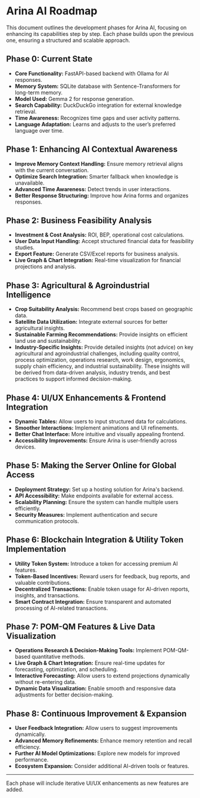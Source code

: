 # Arina AI Roadmap

This document outlines the development phases for Arina AI, focusing on enhancing its capabilities step by step. Each phase builds upon the previous one, ensuring a structured and scalable approach.

## Phase 0: Current State
- **Core Functionality:** FastAPI-based backend with Ollama for AI responses.
- **Memory System:** SQLite database with Sentence-Transformers for long-term memory.
- **Model Used:** Gemma 2 for response generation.
- **Search Capability:** DuckDuckGo integration for external knowledge retrieval.
- **Time Awareness:** Recognizes time gaps and user activity patterns.
- **Language Adaptation:** Learns and adjusts to the user’s preferred language over time.

## Phase 1: Enhancing AI Contextual Awareness
- **Improve Memory Context Handling:** Ensure memory retrieval aligns with the current conversation.
- **Optimize Search Integration:** Smarter fallback when knowledge is unavailable.
- **Advanced Time Awareness:** Detect trends in user interactions.
- **Better Response Structuring:** Improve how Arina forms and organizes responses.

## Phase 2: Business Feasibility Analysis
- **Investment & Cost Analysis:** ROI, BEP, operational cost calculations.
- **User Data Input Handling:** Accept structured financial data for feasibility studies.
- **Export Feature:** Generate CSV/Excel reports for business analysis.
- **Live Graph & Chart Integration:** Real-time visualization for financial projections and analysis.

## Phase 3: Agricultural & Agroindustrial Intelligence
- **Crop Suitability Analysis:** Recommend best crops based on geographic data.
- **Satellite Data Utilization:** Integrate external sources for better agricultural insights.
- **Sustainable Farming Recommendations:** Provide insights on efficient land use and sustainability.
- **Industry-Specific Insights:** Provide detailed insights (not advice) on key agricultural and agroindustrial challenges, including quality control, process optimization, operations research, work design, ergonomics, supply chain efficiency, and industrial sustainability. These insights will be derived from data-driven analysis, industry trends, and best practices to support informed decision-making.

## Phase 4: UI/UX Enhancements & Frontend Integration
- **Dynamic Tables:** Allow users to input structured data for calculations.
- **Smoother Interactions:** Implement animations and UI refinements.
- **Better Chat Interface:** More intuitive and visually appealing frontend.
- **Accessibility Improvements:** Ensure Arina is user-friendly across devices.

## Phase 5: Making the Server Online for Global Access
- **Deployment Strategy:** Set up a hosting solution for Arina's backend.
- **API Accessibility:** Make endpoints available for external access.
- **Scalability Planning:** Ensure the system can handle multiple users efficiently.
- **Security Measures:** Implement authentication and secure communication protocols.

## Phase 6: Blockchain Integration & Utility Token Implementation
- **Utility Token System:** Introduce a token for accessing premium AI features.
- **Token-Based Incentives:** Reward users for feedback, bug reports, and valuable contributions.
- **Decentralized Transactions:** Enable token usage for AI-driven reports, insights, and transactions.
- **Smart Contract Integration:** Ensure transparent and automated processing of AI-related transactions.

## Phase 7: POM-QM Features & Live Data Visualization
- **Operations Research & Decision-Making Tools:** Implement POM-QM-based quantitative methods.
- **Live Graph & Chart Integration:** Ensure real-time updates for forecasting, optimization, and scheduling.
- **Interactive Forecasting:** Allow users to extend projections dynamically without re-entering data.
- **Dynamic Data Visualization:** Enable smooth and responsive data adjustments for better decision-making.

## Phase 8: Continuous Improvement & Expansion
- **User Feedback Integration:** Allow users to suggest improvements dynamically.
- **Advanced Memory Refinements:** Enhance memory retention and recall efficiency.
- **Further AI Model Optimizations:** Explore new models for improved performance.
- **Ecosystem Expansion:** Consider additional AI-driven tools or features.

---
Each phase will include iterative UI/UX enhancements as new features are added.

